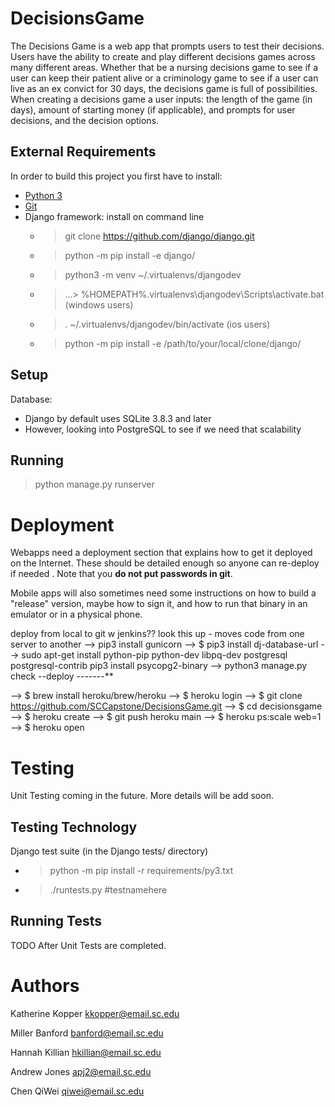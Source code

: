 # DecisionsGame

The Decisions Game is a web app that prompts users to test their decisions.  Users have the ability to create and play different decisions games across many different areas.  Whether that be a nursing decisions game to see if a user can keep their patient alive or a criminology game to see if a user can live as an ex convict for 30 days, the decisions game is full of possibilities.  When creating a decisions game a user inputs: the length of the game (in days), amount of starting money (if applicable), and prompts for user decisions, and the decision options.

## External Requirements

In order to build this project you first have to install:

* [Python 3](https://www.python.org/downloads/)
* [Git](https://git-scm.com/)
* Django framework: install on command line
  - > git clone https://github.com/django/django.git
  - > python -m pip install -e django/
  - > python3 -m venv ~/.virtualenvs/djangodev
  - > ...\> %HOMEPATH%\.virtualenvs\djangodev\Scripts\activate.bat (windows users)
  - > . ~/.virtualenvs/djangodev/bin/activate (ios users)
  - > python -m pip install -e /path/to/your/local/clone/django/


## Setup

Database:
- Django by default uses SQLite 3.8.3 and later
- However, looking into PostgreSQL to see if we need that scalability

## Running

> python manage.py runserver

# Deployment

Webapps need a deployment section that explains how to get it deployed on the
Internet. These should be detailed enough so anyone can re-deploy if needed
. Note that you **do not put passwords in git**.

Mobile apps will also sometimes need some instructions on how to build a
"release" version, maybe how to sign it, and how to run that binary in an
emulator or in a physical phone.

deploy from local to git w jenkins?? look this up - moves code from one server to another
--> pip3 install gunicorn
--> $ pip3 install dj-database-url
--> sudo apt-get install python-pip python-dev libpq-dev postgresql postgresql-contrib
pip3 install psycopg2-binary
--> python3 manage.py check --deploy
-------**

--> $ brew install heroku/brew/heroku
--> $ heroku login
--> $ git clone https://github.com/SCCapstone/DecisionsGame.git
--> $ cd decisionsgame
--> $ heroku create
--> $ git push heroku main
--> $ heroku ps:scale web=1
--> $ heroku open

# Testing

Unit Testing coming in the future. More details will be add soon.

## Testing Technology

Django test suite (in the Django tests/ directory)
- > python -m pip install -r requirements/py3.txt
- > ./runtests.py #testnamehere
## Running Tests

TODO After Unit Tests are completed.

# Authors

Katherine Kopper  kkopper@email.sc.edu

Miller Banford  banford@email.sc.edu

Hannah Killian  hkillian@email.sc.edu

Andrew Jones  apj2@email.sc.edu

Chen QiWei  qiwei@email.sc.edu
